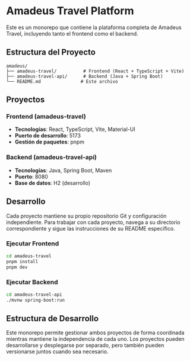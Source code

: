 # Amadeus Travel Platform

Este es un monorepo que contiene la plataforma completa de Amadeus Travel, incluyendo tanto el frontend como el backend.

## Estructura del Proyecto

```
amadeus/
├── amadeus-travel/          # Frontend (React + TypeScript + Vite)
├── amadeus-travel-api/      # Backend (Java + Spring Boot)
└── README.md               # Este archivo
```

## Proyectos

### Frontend (amadeus-travel)
- **Tecnologías**: React, TypeScript, Vite, Material-UI
- **Puerto de desarrollo**: 5173
- **Gestión de paquetes**: pnpm

### Backend (amadeus-travel-api)  
- **Tecnologías**: Java, Spring Boot, Maven
- **Puerto**: 8080
- **Base de datos**: H2 (desarrollo)

## Desarrollo

Cada proyecto mantiene su propio repositorio Git y configuración independiente. Para trabajar con cada proyecto, navega a su directorio correspondiente y sigue las instrucciones de su README específico.

### Ejecutar Frontend
```bash
cd amadeus-travel
pnpm install
pnpm dev
```

### Ejecutar Backend
```bash
cd amadeus-travel-api
./mvnw spring-boot:run
```

## Estructura de Desarrollo

Este monorepo permite gestionar ambos proyectos de forma coordinada mientras mantiene la independencia de cada uno. Los proyectos pueden desarrollarse y desplegarse por separado, pero también pueden versionarse juntos cuando sea necesario.

